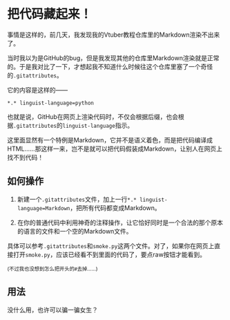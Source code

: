 # 把代码藏起来！

事情是这样的，前几天，我发现我的Vtuber教程仓库里的Markdown渲染不出来了。

当时我以为是GitHub的bug，但是我发现其他的仓库里Markdown渲染就是正常的。于是我对比了一下，才想起我不知道什么时候往这个仓库里塞了一个奇怪的`.gitattributes`。

它的内容是这样的——

```
*.* linguist-language=python
```

也就是说，GitHub在网页上渲染代码时，不仅会根据后缀，也会根据`.gitattributes`的`linguist-language`指示。

这里面显然有一个特例是Markdown，它并不是语义着色，而是把代码编译成HTML……那这样一来，岂不是就可以把代码假装成Markdown，让别人在网页上找不到代码！


## 如何操作


1. 新建一个`.gitattributes`文件，加上一行`*.* linguist-language=Markdown`，把所有代码都变成Markdown。

2. 在你的普通代码中利用神奇的注释操作，让它恰好同时是一个合法的那个原本的语言的文件和一个空的Markdown文件。

具体可以参考`.gitattributes`和`smoke.py`这两个文件。对了，如果你在网页上直接打开`smoke.py`，应该已经看不到里面的代码了，要点raw按钮才能看到。

<sub>(不过我也没想到怎么把开头的`#`去掉……)</sub>


## 用法

没什么用，也许可以骗一骗女生？
